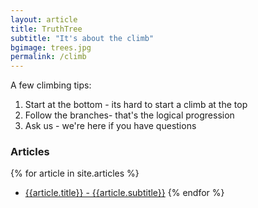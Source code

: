 ```yaml
---
layout: article
title: TruthTree
subtitle: "It's about the climb"
bgimage: trees.jpg
permalink: /climb
---
```


A few climbing tips:
1. Start at the bottom - its hard to start a climb at the top
2. Follow the branches- that's the logical progression
3. Ask us - we're here if you have questions

### Articles
{% for article in site.articles %}
- <a href="{{article.permalink}}">{{article.title}} - {{article.subtitle}}</a>
{% endfor %}